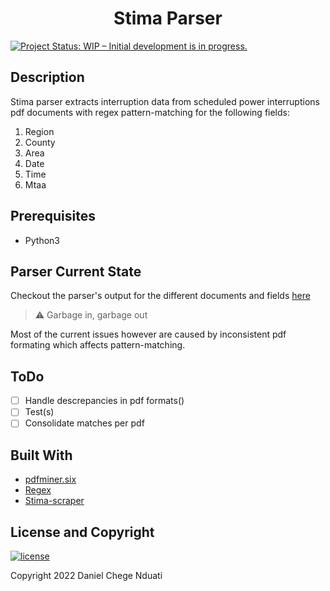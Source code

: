 <h1 align="center"><b>Stima Parser</b></h1>

[![Project Status: WIP – Initial development is in progress.](https://www.repostatus.org/badges/latest/wip.svg)]()

## <b>Description</b>
Stima parser extracts interruption data from scheduled power interruptions pdf documents with regex pattern-matching for the following fields:

1. Region
2. County
3. Area
4. Date
5. Time
6. Mtaa

## <b>Prerequisites</b>
- Python3

## <b>Parser Current State</b>
Checkout the parser's output for the different documents and fields [here](https://github.com/DanNduati/Stima_parser/tree/main/parser_output)

> :warning: Garbage in, garbage out

Most of the current issues however are caused by inconsistent pdf formating which affects pattern-matching.

## ToDo
- [ ] Handle descrepancies in pdf formats()
- [ ] Test(s)
- [ ] Consolidate matches per pdf

## Built With
- [pdfminer.six](https://github.com/pdfminer/pdfminer.six)
- [Regex](https://docs.python.org/3/library/re.html)
- [Stima-scraper](https://github.com/DanNduati/Stima_scraper)

## <b>License and Copyright</b>
[![license](https://img.shields.io/github/license/mashape/apistatus.svg?style=for-the-badge)](LICENSE)

Copyright 2022 Daniel Chege Nduati
